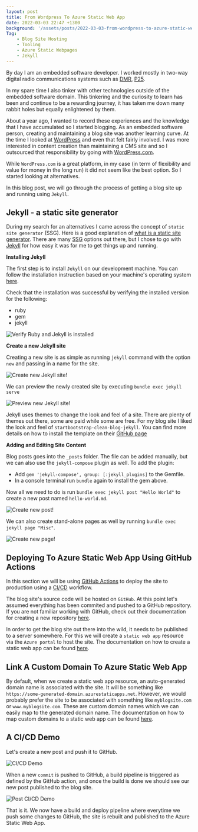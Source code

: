 ```yaml
---
layout: post
title: From Wordpress To Azure Static Web App
date: 2022-03-03 22:47 +1300
background: '/assets/posts/2022-03-03-from-wordpress-to-azure-static-web-app/post-banner-2022-03-03-from-wordpress-to-azure-static-web-app.jpg'
Tag:
    - Blog Site Hosting
    - Tooling
    - Azure Static Webpages
    - Jekyll
---
```


By day I am an embedded software developer. I worked mostly in two-way digital radio communications systems such as [DMR](https://en.wikipedia.org/wiki/Digital_mobile_radio), [P25](https://en.wikipedia.org/wiki/Project_25).

In my spare time I also tinker with other technologies outside of the embedded software domain. This tinkering and the curiosity to learn has been and continue to be a rewarding journey, it has taken me down many rabbit holes but equally enlightened by them.

About a year ago, I wanted to record these experiences and the knowledge that I have accumulated so I started blogging. As an embedded software person, creating and maintaining a blog site was another learning curve. At the time I looked at [WordPress](https://wordpress.org/) and even that felt fairly involved. I was more interested in content creation than maintaining a CMS site and so I outsourced that responsibility by going with [WordPress.com](https://wordpress.com/).

While `WordPress.com` is a great platform, in my case (in term of flexibility and value for money in the long run) it did not seem like the best option. So I started looking at alternatives.

In this blog post, we will go through the process of getting a blog site up and running using `Jekyll`.

## Jekyll - a static site generator

During my search for an alternatives I came across the concept of `static site generator` (SSG). Here is a good explanation of [what is a static site generator](https://www.cloudflare.com/learning/performance/static-site-generator/). There are many [SSG](https://jamstack.org/generators/) options out there, but I chose to go with [Jekyll](https://jekyllrb.com/) for how easy it was for me to get things up and running.

**Installing Jekyll**

The first step is to install `Jekyll` on our development machine. You can follow the installation instruction based on your machine's operating system [here](https://jekyllrb.com/docs/installation).

Check that the installation was successful by verifying the installed version for the following:

* ruby
* gem
* jekyll

![Verify Ruby and Jekyll is installed](/assets/posts/2022-03-03-from-wordpress-to-azure-static-web-app/demo_verify_ruby_install.gif)

**Create a new Jekyll site**

Creating a new site is as simple as running `jekyll` command with the option `new` and passing in a name for the site.

![Create new Jekyll site!](/assets/posts/2022-03-03-from-wordpress-to-azure-static-web-app/demo_new_jekyll_site.gif)

We can preview the newly created site by executing `bundle exec jekyll serve`

![Preview new Jekyll site!](/assets/posts/2022-03-03-from-wordpress-to-azure-static-web-app/demo_preview_new_jekyll_site.gif)

Jekyll uses themes to change the look and feel of a site. There are plenty of themes out there, some are paid while some are free. For my blog site I liked the look and feel of `startbootstrap-clean-blog-jekyll`. You can find more details on how to install the template on their [GitHub page](https://github.com/StartBootstrap/startbootstrap-clean-blog-jekyll)

**Adding and Editing Site Content**

Blog posts goes into the `_posts` folder. The file can be added manually, but we can also use the `jekyll-compose` plugin as well. To add the plugin:

* Add `gem 'jekyll-compose', group: [:jekyll_plugins]` to the Gemfile.
* In a console terminal run `bundle` again to install the gem above.

Now all we need to do is run `bundle exec jekyll post "Hello World"` to create a new post named `hello-world.md`.

![Create new post!](/assets/posts/2022-03-03-from-wordpress-to-azure-static-web-app/demo_new_blog_file.gif)

We can also create stand-alone pages as well by running `bundle exec jekyll page "Misc"`.

![Create new page!](/assets/posts/2022-03-03-from-wordpress-to-azure-static-web-app/demo_new_page_file.gif)

## Deploying To Azure Static Web App Using GitHub Actions

In this section we will be using [GitHub Actions](https://docs.github.com/en/actions) to deploy the site to production using a [CI/CD](https://www.atlassian.com/continuous-delivery/principles/continuous-integration-vs-delivery-vs-deployment) workflow.

The blog site's source code will be hosted on `GitHub`. At this point let's assumed everything has been commited and pushed to a GitHub repository. If you are not familiar working with GitHub, check out their documentation for creating a new repository [here](https://docs.github.com/en/get-started/quickstart/create-a-repo).

In order to get the blog site out there into the wild, it needs to be published to a server somewhere. For this we will create a `static web app` resource via the `Azure portal` to host the site. The documentation on how to create a static web app can be found [here](https://docs.microsoft.com/en-us/azure/static-web-apps/publish-jekyll#create-the-application).

## Link A Custom Domain To Azure Static Web App

By default, when we create a static web app resource, an auto-generated domain name is associated with the site. It will be something like `https://some-generated-domain.azurestaticapps.net`. However, we would probably prefer the site to be associated with something like `myblogsite.com` or `www.myblogsite.com`. These are custom domain names which we can easily map to the generated domain name. The documentation on how to map custom domains to a static web app can be found [here](https://docs.microsoft.com/en-us/azure/static-web-apps/custom-domain).

## A CI/CD Demo

Let's create a new post and push it to GitHub.

![CI/CD Demo](/assets/posts/2022-03-03-from-wordpress-to-azure-static-web-app/ci_cd_demo.gif)

When a new `commit` is pushed to GitHub, a build pipeline is triggered as defined by the GitHub action, and once the build is done we should see our new post published to the blog site.

![Post CI/CD Demo](/assets/posts/2022-03-03-from-wordpress-to-azure-static-web-app/post_ci_cd_demo.gif)

That is it. We now have a build and deploy pipeline where everytime we push some changes to GitHub, the site is rebuilt and published to the Azure Static Web App.